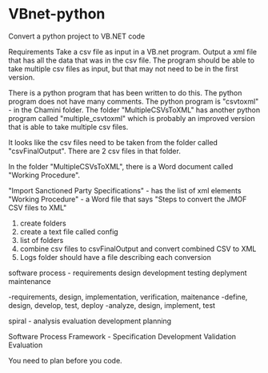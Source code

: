 # VBnet-python
 Convert a python project to VB.NET code

Requirements
Take a csv file as input in a VB.net program.
Output a xml file that has all the data that was in the csv file.
The program should be able to take multiple csv files as input, but that may not need to be in the first version.

There is a python program that has been written to do this.  The python program does not have many comments.  The python program is "csvtoxml" - in the Chamini folder.
The folder "MultipleCSVsToXML" has another python program called "multiple_csvtoxml" which is probably an improved version that is able to take multiple csv files.

It looks like the csv files need to be taken from the folder called "csvFinalOutput".  There are 2 csv files in that folder.

In the folder "MultipleCSVsToXML", there is a Word document called "Working Procedure".

"Import Sanctioned Party Specifications" - has the list of xml elements
"Working Procedure" - a Word file that says "Steps to convert the JMOF CSV files to XML"
1. create folders
2. create a text file called config
3. list of folders
4. combine csv files to csvFinalOutput and convert combined CSV to XML
5. Logs folder should have a file describing each conversion


software process - 
requirements
design
development
testing
deplyment
maintenance

-requirements, design, implementation, verification, maitenance
-define, design, develop, test, deploy
-analyze, design, implement, test

spiral -
analysis
evaluation
development
planning

Software Process Framework -
Specification
Development
Validation
Evaluation

You need to plan before you code.
